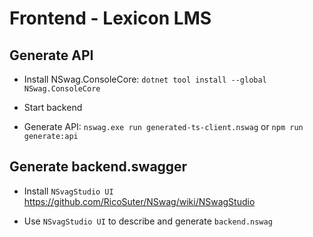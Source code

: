 # Frontend - Lexicon LMS

## Generate API

- Install NSwag.ConsoleCore: `dotnet tool install --global NSwag.ConsoleCore`

- Start backend

- Generate API:
  `nswag.exe run generated-ts-client.nswag` or
  `npm run generate:api`

## Generate backend.swagger

- Install `NSvagStudio UI` https://github.com/RicoSuter/NSwag/wiki/NSwagStudio

- Use `NSvagStudio UI` to describe and generate `backend.nswag`
